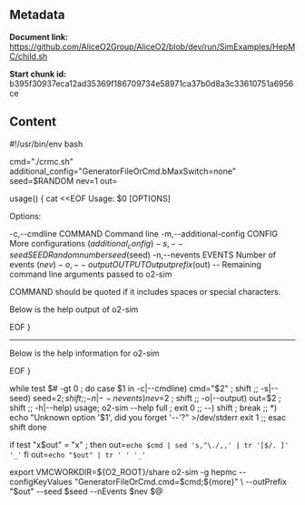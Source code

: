 ## Metadata

**Document link:** https://github.com/AliceO2Group/AliceO2/blob/dev/run/SimExamples/HepMC/child.sh

**Start chunk id:** b395f30937eca12ad35369f186709734e58971ca37b0d8a3c33610751a6956ce

## Content

#!/usr/bin/env bash

cmd="./crmc.sh"
additional_config="GeneratorFileOrCmd.bMaxSwitch=none"
seed=$RANDOM
nev=1
out=

usage()
{
    cat <<EOF
Usage: $0 [OPTIONS]

Options:

  -c,--cmdline COMMAND     Command line
  -m,--additional-config CONFIG More configurations ($additional_config)
  -s,--seed    SEED        Random number seed ($seed)
  -n,--nevents EVENTS      Number of events ($nev)
  -o,--output  OUTPUT      Output prefix ($out)
  --                       Remaining command line arguments passed to o2-sim

COMMAND should be quoted if it includes spaces or special
characters.

Below is the help output of o2-sim

EOF
}

---

Below is the help information for o2-sim

EOF
}

while test $# -gt 0 ; do
    case $1 in
        -c|--cmdline) cmd="$2" ; shift ;;
        -s|--seed)    seed=$2 ; shift ;;
        -n|--nevents) nev=$2 ; shift ;;
        -o|--output)  out=$2 ; shift ;;
        -h|--help) usage; o2-sim --help full ; exit 0 ;;
        --)           shift ; break ;;
        *) echo "Unknown option '$1', did you forget '--'?" >/dev/stderr
           exit 1
           ;;
    esac
    shift
done

if test "x$out" = "x" ; then
    out=`echo $cmd | sed 's,^\./,,' | tr '[$/. ]' '_'`
fi
out=`echo "$out" | tr ' ' '_'`

export VMCWORKDIR=${O2_ROOT}/share
o2-sim -g hepmc --configKeyValues "GeneratorFileOrCmd.cmd=$cmd;${more}" \
       --outPrefix "$out" --seed $seed --nEvents $nev $@